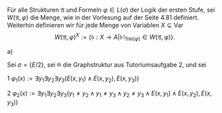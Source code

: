 Für alle Strukturen $\mathfrak{A}$ und Formeln $\varphi \in L(\sigma)$ der Logik der ersten Stufe, sei $W(\mathfrak{A}, \varphi)$ die Menge, wie in der Vorlesung auf der Seite 4.81 definiert. Weiterhin definieren wir für jede Menge von Variablen $X \subseteq \text{Var}$
$$W(\mathfrak{A},\varphi)^{X}:=\{\mathfrak{b}: X \to A | \mathfrak{b}\restriction_{\text{frei}(\varphi)} \in W(\mathfrak{A,\varphi})\}.$$

a) 

Sei $\sigma = \{E / 2\}$, sei $\mathfrak{G}$ die Graphstruktur aus Tutoriumsaufgabe 2, und sei 

1   $\varphi_{1}(x) := \exists y_{1}\exists y_{2} \exists y_{3}(E(x, y_{1}) \land E(x,y_{2}), E(x,y_{3}))$

2 $\varphi_{2}(x) := \exists y_{1}\exists y_{2} \exists y_{3}(y_{1} \neq y_{2} \land y_{1}\neq y_{3} \land y_{2} \neq y_{3} \land E(x, y_{1}) \land E(x,y_{2}), E(x,y_{3}))$